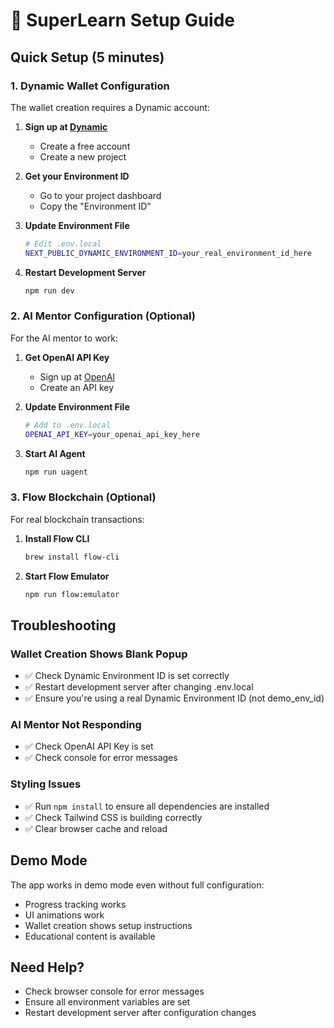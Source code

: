 # 🚀 SuperLearn Setup Guide

## Quick Setup (5 minutes)

### 1. Dynamic Wallet Configuration
The wallet creation requires a Dynamic account:

1. **Sign up at [Dynamic](https://app.dynamic.xyz/)**
   - Create a free account
   - Create a new project

2. **Get your Environment ID**
   - Go to your project dashboard
   - Copy the "Environment ID" 

3. **Update Environment File**
   ```bash
   # Edit .env.local
   NEXT_PUBLIC_DYNAMIC_ENVIRONMENT_ID=your_real_environment_id_here
   ```

4. **Restart Development Server**
   ```bash
   npm run dev
   ```

### 2. AI Mentor Configuration (Optional)
For the AI mentor to work:

1. **Get OpenAI API Key**
   - Sign up at [OpenAI](https://platform.openai.com/)
   - Create an API key

2. **Update Environment File**
   ```bash
   # Add to .env.local
   OPENAI_API_KEY=your_openai_api_key_here
   ```

3. **Start AI Agent**
   ```bash
   npm run uagent
   ```

### 3. Flow Blockchain (Optional)
For real blockchain transactions:

1. **Install Flow CLI**
   ```bash
   brew install flow-cli
   ```

2. **Start Flow Emulator**
   ```bash
   npm run flow:emulator
   ```

## Troubleshooting

### Wallet Creation Shows Blank Popup
- ✅ Check Dynamic Environment ID is set correctly
- ✅ Restart development server after changing .env.local
- ✅ Ensure you're using a real Dynamic Environment ID (not demo_env_id)

### AI Mentor Not Responding
- ✅ Check OpenAI API Key is set
- ✅ Check console for error messages

### Styling Issues
- ✅ Run `npm install` to ensure all dependencies are installed
- ✅ Check Tailwind CSS is building correctly
- ✅ Clear browser cache and reload

## Demo Mode
The app works in demo mode even without full configuration:
- Progress tracking works
- UI animations work  
- Wallet creation shows setup instructions
- Educational content is available

## Need Help?
- Check browser console for error messages
- Ensure all environment variables are set
- Restart development server after configuration changes